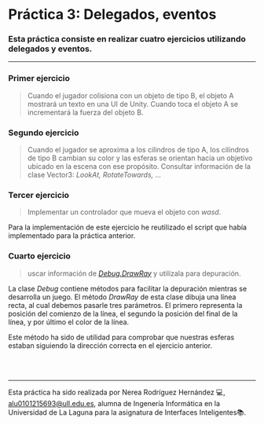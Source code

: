 # Práctica 3: Delegados, eventos

### Esta práctica consiste en realizar cuatro ejercicios utilizando delegados y eventos.
-----------------------------------

### **Primer ejercicio**
>Cuando el jugador colisiona con un objeto de tipo B, el objeto A mostrará un texto en una UI de Unity. Cuando toca el objeto A se incrementará la fuerza del objeto B.


### **Segundo ejercicio**
>Cuando el jugador se aproxima a los cilindros de tipo A, los cilindros de tipo B cambian su color y las esferas se orientan hacia un objetivo ubicado en la escena con ese propósito. Consultar información de la clase Vector3: *LookAt, RotateTowards, ...*

### **Tercer ejercicio**
>Implementar un controlador que mueva el objeto con *wasd*.

Para la implementación de este ejercicio he reutilizado el script que había implementado para la práctica anterior.

### **Cuarto ejercicio**
>uscar información de *[Debug.DrawRay](https://docs.unity3d.com/ScriptReference/Debug.DrawRay.html)* y utilízala para depuración.

La clase *Debug* contiene métodos para facilitar la depuración mientras se desarrolla un juego. El método *DrawRay* de esta clase dibuja una línea recta, al cual debemos pasarle tres parámetros. El primero representa la posición del comienzo de la línea, el segundo la posición del final de la línea, y por último el color de la línea.

Este método ha sido de utilidad para comprobar que nuestras esferas estaban siguiendo la dirección correcta en el ejercicio anterior.


<br />
<br />


--------------------
Esta práctica ha sido realizada por Nerea Rodríguez Hernández 💻, alu0101215693@ull.edu.es, alumna de Ingenería Informática en la Universidad de La Laguna para la asignatura de Interfaces Inteligentes📚.